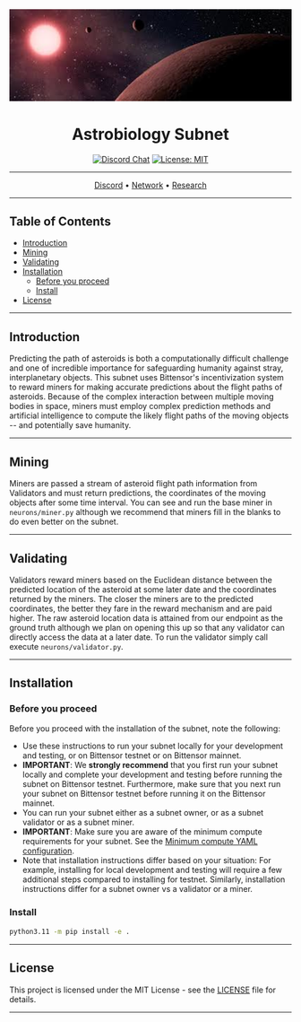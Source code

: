 <div align="center">
  <img src="https://github.com/AstroTensor/Astrobiology/raw/main/astrobiology.jpeg" alt="Astrobiology" width="600">
  
  # **Astrobiology Subnet**
  [![Discord Chat](https://img.shields.io/discord/308323056592486420.svg)](https://discord.gg/bittensor)
  [![License: MIT](https://img.shields.io/badge/License-MIT-yellow.svg)](https://opensource.org/licenses/MIT) 

  ---
  [Discord](https://discord.gg/bittensor) • [Network](https://taostats.io/) • [Research](https://bittensor.com/whitepaper)
</div>

---

## Table of Contents
- [Introduction](#introduction)
- [Mining](#mining)
- [Validating](#validating)
- [Installation](#installation)
  - [Before you proceed](#before-you-proceed)
  - [Install](#install)
- [License](#license)

---

## Introduction

Predicting the path of asteroids is both a computationally difficult challenge and one of incredible importance for safeguarding humanity against stray, interplanetary objects. This subnet uses Bittensor's incentivization system to reward miners for making accurate predictions about the flight paths of asteroids. Because of the complex interaction between multiple moving bodies in space, miners must employ complex prediction methods and artificial intelligence to compute the likely flight paths of the moving objects -- and potentially save humanity.

---

## Mining

Miners are passed a stream of asteroid flight path information from Validators and must return predictions, the coordinates of the moving objects after some time interval. You can see and run the base miner in `neurons/miner.py` although we recommend that miners fill in the blanks to do even better on the subnet.

---

## Validating

Validators reward miners based on the Euclidean distance between the predicted location of the asteroid at some later date and the coordinates returned by the miners. The closer the miners are to the predicted coordinates, the better they fare in the reward mechanism and are paid higher. The raw asteroid location data is attained from our endpoint as the ground truth although we plan on opening this up so that any validator can directly access the data at a later date. To run the validator simply call execute `neurons/validator.py`.

---

## Installation

### Before you proceed

Before you proceed with the installation of the subnet, note the following:

- Use these instructions to run your subnet locally for your development and testing, or on Bittensor testnet or on Bittensor mainnet.
- **IMPORTANT**: We **strongly recommend** that you first run your subnet locally and complete your development and testing before running the subnet on Bittensor testnet. Furthermore, make sure that you next run your subnet on Bittensor testnet before running it on the Bittensor mainnet.
- You can run your subnet either as a subnet owner, or as a subnet validator or as a subnet miner.
- **IMPORTANT**: Make sure you are aware of the minimum compute requirements for your subnet. See the [Minimum compute YAML configuration](./min_compute.yml).
- Note that installation instructions differ based on your situation: For example, installing for local development and testing will require a few additional steps compared to installing for testnet. Similarly, installation instructions differ for a subnet owner vs a validator or a miner.

### Install

```bash
python3.11 -m pip install -e .
```


---

## License

This project is licensed under the MIT License - see the [LICENSE](LICENSE) file for details.

---
